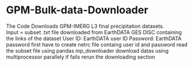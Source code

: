 # GPM-Bulk-data-Downloader
The Code Downloads GPM-IMERG L3 final precipitation datasets.  
Input = subset .txt file downloaded from EarthDATA GES DISC containing the links of the dataset
User ID: EarthDATA user ID
Password: EarthDATA password
first have to create netrc file containg user id and password
read the subset file using pandas
mp_downloader download datas using multiprocessor parallely
if fails rerun the downloading section
